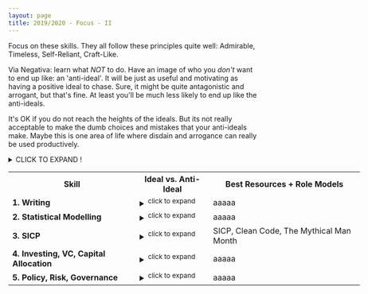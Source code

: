```yaml
---
layout: page
title: 2019/2020 - Focus - II
---
```


Focus on these skills. They all follow these principles quite well: Admirable, Timeless, Self-Reliant, Craft-Like.

Via Negativa: learn what *NOT* to do. Have an image of who you *don't* want to end up like: an 'anti-ideal'. It will be just as useful and motivating as having a positive ideal to chase. Sure, it might be quite antagonistic and arrogant, but that's fine. At least you'll be much less likely to end up like the anti-ideals. 

It's OK if you do not reach the heights of the ideals. But its not really acceptable to make the dumb choices and mistakes that your anti-ideals make. Maybe this is one area of life where disdain and arrogance can really be used productively. 

<details><summary>CLICK TO EXPAND !</summary>

<table style="width:100%">
  <tr>
    <th>AAAA</th>
    <th>bbbbbb</th>
    <th>ccccc</th>
  </tr>
  <tr>
    <td>aa</td>
    <td>bb</td>
    <td>cc</td>
  </tr>
  <tr>
    <td>aaa</td>
    <td>bbb</td>
    <td>ccc</td>
  </tr>
</table>

</details>



<table style="width:140%">
  <tr>
    <th>Skill</th>
    <th>Ideal vs. Anti-Ideal</th>
    <th>Best Resources + Role Models</th>
  </tr>
  <tr>
    <td><b>1. Writing</b></td>
    <td> <details><summary><sup>click to expand</sup></summary>
      <b> Ideal: </b> Become a skilled writer with clarity, depth and idiosyncracy. Cut through the useless noise; get to the central ideas. Write essays. Explore interesting, important and sometimes controversial topics. Have interesting, well-developed opinions. To be honest, this skill is less about writing itself, and more about clarity of thought. Erudition and ownership of your own opinions: that's the target.
      <br>
      <b> Anti-Ideal: </b> Don't be one of those idiots who have nothing interesting to say. The types who can't write or think well, and fill their words with empty fluff. Maybe it's because they have nothing of value to say. Maybe they have underdeveloped opinions and just think what they're told to think - <i>'useful idiots'</i>. No individuality in their perspective whatsoever. Intellectual sheep who conform. 
      <br> </details>
    </td>
    <td>aaaaa</td>
  </tr>
  <tr>
    <td><b>2. Statistical Modelling </b></td>
    <td><details><summary><sup>click to expand</sup></summary>
      <b> Ideal: </b> Build a deep, intuitive understanding of randomness, uncertainty, information and prediction - from a quantitative perspective. Study at the intersection of Probability Theory, Information Theory and Machine Learning. Learn how to use the techniques effectively and correctly in R&D and entrepreneurship. Applications that are 'close to the money' or close to useful discoveries.  
      <br>
      <b> Anti-Ideal: </b>Study all the ways that people get tricked and lied to, through deceptive statistics and machine learning models. Find out how both idiots and liars can manipulate decisions through misleading quantitative models.  
      <br> </details>
    </td>
    <td>aaaaa</td>
  </tr>
  <tr>
    <td><b>3. SICP</b></td>
    <td><details><summary><sup>click to expand</sup></summary>
      <b> Ideal: </b> Read and master the ideas in 'Structure and Interpretation of Computer Programs'. Learn how to be a 'great hacker'. Learn how to build clean, elegant systems. You don't have to be the best software architect, but you shouldn't let yourself become too dependent on others to build codebases for you. 
      <br>
      <b> Anti-Ideal: </b>Learn what crappy and mediocre hackers do. Look at all the ways they fail to hide complexity behind clean interfaces. Look at all the ways you can screw up technical decisions to exponentially slow down productivity. Read 'spaghetti code'. Read 'lasagne code'. Read code written by sh**ty developers with no clarity of thought, or inexperienced developers who were rushed.In fact, read your own code and criticise it...
      <br> </details>
    </td>
    <td>SICP, Clean Code, The Mythical Man Month</td>
  </tr>
  <tr>
    <td><b>4. Investing, VC, Capital Allocation</b></td>
    <td><details><summary><sup>click to expand</sup></summary>
      <b> Ideal: </b> Build a deep understanding of investing. Where should you allocate capital (and time) in a free market? What signals can you use to predict growth and value in companies? Founder quality, fundamental analysis, quant analysis, macro...etc.? Learn from investors in different fields. Value (Buffett, Munger, Klarman...), VC (Paul Graham, Peter Thiel - Zero to One, Tim Ferriss' interviews with a LOT of angel investors), Quant Traders (Taleb, Spitznagel, Thorp, AQR, Winton,...), Global Macro (Dalio, Soros)...etc 
      <br>
      <b> Anti-Ideal: </b>Learn how all the bad investors lose money. How should you *NOT* manage your risk? Find all the ways that mediocre portfolio managers manage their investments. And for startups, learn how to tell when a startup looks crap: what signals should you watch out for? This is useful both from an investing perspective *and* a startup joiner perspective. 
      <br> </details>
    </td>
    <td>aaaaa</td>
  </tr>
  <tr>
    <td><b>5. Policy, Risk, Governance</b></td>
    <td><details><summary><sup>click to expand</sup></summary>
      <b> Ideal: </b> Study the trade-offs, risks and 2nd order consequences associated with large-scale, centralised decisions in different fields. Be an educated voter and citizen, basically. Political, medical, economic decisions are all important. Epistemic humility and awareness of risk might be the key here.
      <br>
      <b> Anti-Ideal: </b>Don't be like those naive idiots who introduce massive amounts of systemic risk through dumb policies, while thinking they're 'heroic'. Usually done by lefties for some reason... These types of idiots rarely seem to understand systemic risk and 2nd order consequences. They don't seem to grasp the concept of 'trade-off' (or *sacrifice* - as it's known in the realm of ethics).  You might occasionally hear them say colourful statements that resemble: 'Brexit is bad and racist hurr durr 2nd referendum plsss. im so virtuous look at me'. And then if you ask them why they think the EU is so great, they might start stuttering nervously about marginal economic benefits that the EU brings, and claim that everyone who voted for Brexit is clearly racist and unintelligent. And the whole time they think they're smart and virtuous. Cowards. Willing to sell sovereignity for some money. Maybe these morons would sell sovereignity, border-control and regulatory power to the US, if they offerred us an extra 6% extra GDP? 'hurr durr the economy'. I've found that these are also the same idiots who may occasionally mention phrases like 'but that wasn't real communism maaaaan' or 'hurr durr pay gap womens are still oppressed by the patriarchy', without looking at any issues and statistics in depth. Cowards who tend to sell liberty for comfort. Or maybe they love signalling their 'virtue'? 'Oh the Gulags? Oh the Nazi concentration camps? Systemic risk? Corruption? Genocide? Totalitarianism? Naaaa duuuude, those things will *never* happen here. That's why I voted for more government power - because I'm so generous and I care about the oppressed. Big daddy gov will protect us all' - said the sheep who sold freedom for comfort, moments before being sent to a gulag. 
      <br> </details>
    </td>
    <td>aaaaa</td>
  </tr>
</table>

